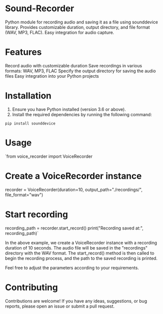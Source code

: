 # Sound-Recorder
Python module for recording audio and saving it as a file using sounddevice library. Provides customizable duration, output directory, and file format (WAV, MP3, FLAC). Easy integration for audio capture.

# Features
Record audio with customizable duration
Save recordings in various formats: WAV, MP3, FLAC
Specify the output directory for saving the audio files
Easy integration into your Python projects

# Installation

1. Ensure you have Python installed (version 3.6 or above).
2. Install the required dependencies by running the following command:

`pip install sounddevice`

# Usage

`from voice_recorder import VoiceRecorder

# Create a VoiceRecorder instance
recorder = VoiceRecorder(duration=10, output_path="./recordings/", file_format="wav")

# Start recording
recording_path = recorder.start_record()
print("Recording saved at:", recording_path)`

In the above example, we create a VoiceRecorder instance with a recording duration of 10 seconds. The audio file will be saved in the "recordings" directory with the WAV format. The start_record() method is then called to begin the recording process, and the path to the saved recording is printed.

Feel free to adjust the parameters according to your requirements.

# Contributing

Contributions are welcome! If you have any ideas, suggestions, or bug reports, please open an issue or submit a pull request.
